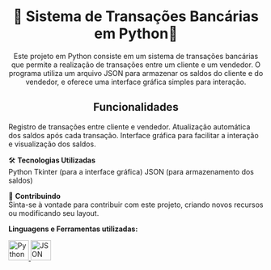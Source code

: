 <h1 align="center">🏦 Sistema de Transações Bancárias em Python💸</h1>
<p align="center">Este projeto em Python consiste em um sistema de transações bancárias que permite a realização de transações entre um cliente e um vendedor. O programa utiliza um arquivo JSON para armazenar os saldos do cliente e do vendedor, e oferece uma interface gráfica simples para interação.</p>

<h2 align="center">Funcionalidades</h2>
Registro de transações entre cliente e vendedor.
Atualização automática dos saldos após cada transação.
Interface gráfica para facilitar a interação e visualização dos saldos.

🛠️ <b>Tecnologias Utilizadas</b></br>
Python
Tkinter (para a interface gráfica)
JSON (para armazenamento dos saldos)

🤝 <b>Contribuindo</b></br>
Sinta-se à vontade para contribuir com este projeto, criando novos recursos ou modificando seu layout.

<b>Linguagens e Ferramentas utilizadas:</b></br>
<p>
  <a href="https://www.python.org">
    <img src="https://cdn-icons-png.flaticon.com/512/1822/1822899.png" alt="Python Logo" width="40">
  </a>
  <a href="https://www.json.org/json-en.html">
    <img src="https://cdn-icons-png.flaticon.com/512/460/460989.png" alt="JSON Logo" width="40">
  </a>
</p>

